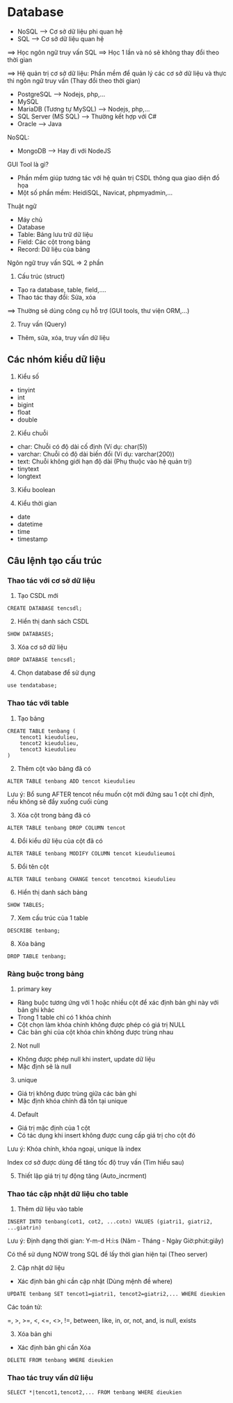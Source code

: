 # Database

- NoSQL --> Cơ sở dữ liệu phi quan hệ
- SQL --> Cơ sở dữ liệu quan hệ

==> Học ngôn ngữ truy vấn SQL ==> Học 1 lần và nó sẽ không thay đổi theo thời gian

==> Hệ quản trị cơ sở dữ liệu: Phần mềm để quản lý các cơ sở dữ liệu và thực thi ngôn ngữ truy vấn (Thay đổi theo thời gian)

- PostgreSQL --> Nodejs, php,...
- MySQL
- MariaDB (Tương tự MySQL) --> Nodejs, php,...
- SQL Server (MS SQL) --> Thường kết hợp với C#
- Oracle --> Java

NoSQL:

- MongoDB --> Hay đi với NodeJS

GUI Tool là gì?

- Phần mềm giúp tương tác với hệ quản trị CSDL thông qua giao diện đồ họa
- Một số phần mềm: HeidiSQL, Navicat, phpmyadmin,...

Thuật ngữ

- Máy chủ
- Database
- Table: Bảng lưu trữ dữ liệu
- Field: Các cột trong bảng
- Record: Dữ liệu của bảng

Ngôn ngữ truy vấn SQL => 2 phần

1. Cấu trúc (struct)

- Tạo ra database, table, field,....
- Thao tác thay đổi: Sửa, xóa

==> Thường sẽ dùng công cụ hỗ trợ (GUI tools, thư viện ORM,...)

2. Truy vấn (Query)

- Thêm, sửa, xóa, truy vấn dữ liệu

## Các nhóm kiểu dữ liệu

1. Kiểu số

- tinyint
- int
- bigint
- float
- double

2. Kiểu chuỗi

- char: Chuỗi có độ dài cố định (Ví dụ: char(5))
- varchar: Chuỗi có độ dài biến đổi (Ví dụ: varchar(200))
- text: Chuỗi không giới hạn độ dài (Phụ thuộc vào hệ quản trị)
- tinytext
- longtext

3. Kiểu boolean

4. Kiểu thời gian

- date
- datetime
- time
- timestamp

## Câu lệnh tạo cấu trúc

### Thao tác với cơ sở dữ liệu

1. Tạo CSDL mới

```
CREATE DATABASE tencsdl;
```

2. Hiển thị danh sách CSDL

```
SHOW DATABASES;
```

3. Xóa cơ sở dữ liệu

```
DROP DATABASE tencsdl;
```

4. Chọn database để sử dụng

```
use tendatabase;
```

### Thao tác với table

1. Tạo bảng

```
CREATE TABLE tenbang (
    tencot1 kieudulieu,
    tencot2 kieudulieu,
    tencot3 kieudulieu
)
```

2. Thêm cột vào bảng đã có

```
ALTER TABLE tenbang ADD tencot kieudulieu
```

Lưu ý: Bổ sung AFTER tencot nếu muốn cột mới đứng sau 1 cột chỉ định, nếu không sẽ đẩy xuống cuối cùng

3. Xóa cột trong bảng đã có

```
ALTER TABLE tenbang DROP COLUMN tencot
```

4. Đổi kiểu dữ liệu của cột đã có

```
ALTER TABLE tenbang MODIFY COLUMN tencot kieudulieumoi
```

5. Đổi tên cột

```
ALTER TABLE tenbang CHANGE tencot tencotmoi kieudulieu
```

6. Hiển thị danh sách bảng

```
SHOW TABLES;
```

7. Xem cấu trúc của 1 table

```
DESCRIBE tenbang;
```

8. Xóa bảng

```
DROP TABLE tenbang;
```

### Ràng buộc trong bảng

1. primary key

- Ràng buộc tương ứng với 1 hoặc nhiều cột để xác định bản ghi này với bản ghi khác
- Trong 1 table chỉ có 1 khóa chính
- Cột chọn làm khóa chính không được phép có giá trị NULL
- Các bản ghi của cột khóa chín không được trùng nhau

2. Not null

- Không được phép null khi instert, update dữ liệu
- Mặc định sẽ là null

3. unique

- Giá trị không được trùng giữa các bản ghi
- Mặc định khóa chính đã tồn tại unique

4. Default

- Giá trị mặc định của 1 cột
- Có tác dụng khi insert không được cung cấp giá trị cho cột đó

Lưu ý: Khóa chính, khóa ngoại, unique là index

Index cơ sở được dùng để tăng tốc độ truy vấn (Tìm hiểu sau)

5. Thiết lập giá trị tự động tăng (Auto_incrment)

### Thao tác cập nhật dữ liệu cho table

1. Thêm dữ liệu vào table

```
INSERT INTO tenbang(cot1, cot2, ...cotn) VALUES (giatri1, giatri2, ...giatrin)
```

Lưu ý: Định dạng thời gian: Y-m-d H:i:s (Năm - Tháng - Ngày Giờ:phút:giây)

Có thể sử dụng NOW trong SQL để lấy thời gian hiện tại (Theo server)

2. Cập nhật dữ liệu

- Xác định bản ghi cần cập nhật (Dùng mệnh đề where)

```
UPDATE tenbang SET tencot1=giatri1, tencot2=giatri2,... WHERE dieukien
```

Các toán tử:

=, >, >=, <, <=, <>, !=, between, like, in, or, not,
and, is null, exists

3. Xóa bản ghi

- Xác định bản ghi cần Xóa

```
DELETE FROM tenbang WHERE dieukien
```

### Thao tác truy vấn dữ liệu

```
SELECT *|tencot1,tencot2,... FROM tenbang WHERE dieukien
```
